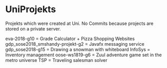 # UniProjekts
Projekts which were created at Uni. No Commits because projects are stored on a private server.

eva-2018-g10 = Grade Calculator + Pizza Shopping Websites
gdp_sose2018_smshandy-projekt-g2 = Javafx messaging service
gdp_sose2018-g15 = Drawing a snowman with whiteboard
InfoSys = Inventory management
oose-ws1819-g6 = Zuul adventure game set in the metro universe
TSP = Traveling salesman solver


